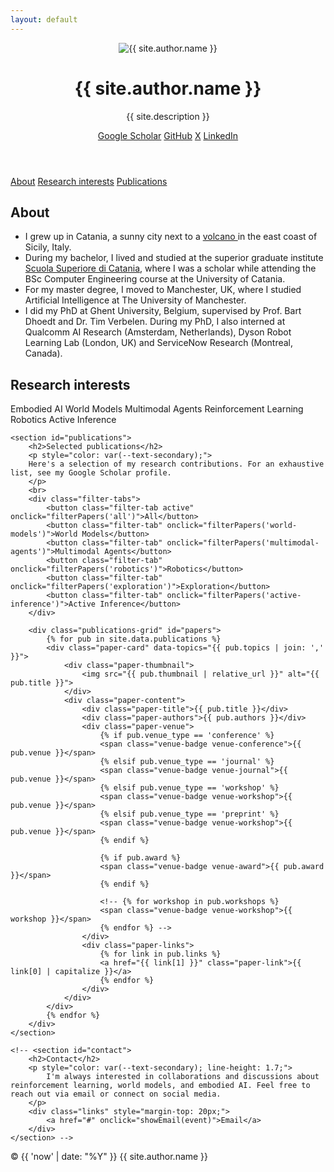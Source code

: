 ```yaml
---
layout: default
---
```


<header>
    <div class="container">
        <div class="header-content">
            <div class="profile-photo">
                <img src="{{ '/assets/images/profile.jpg' | relative_url }}" alt="{{ site.author.name }}">
            </div>
            <div class="header-text">
                <h1>{{ site.author.name }}</h1>
                <p class="subtitle">{{ site.description }}</p>
                <div class="links">
                    <a href="https://scholar.google.com/citations?user={{ site.author.scholar }}" target="_blank">Google Scholar</a>
                    <a href="https://github.com/{{ site.author.github }}" target="_blank">GitHub</a>
                    <a href="https://twitter.com/{{ site.author.twitter }}" target="_blank">X</a>
                    <a href="https://linkedin.com/in/{{ site.author.linkedin }}" target="_blank">LinkedIn</a>
                    <!-- <a href="#" onclick="showEmail(event)">Email</a> -->
                </div>
            </div>
        </div>
    </div>
</header>

<nav>
    <div class="container">
        <a href="#about" class="active">About</a>
        <a href="#research-interests">Research interests</a>
        <a href="#publications">Publications</a>
        <!-- <a href="#contact">Contact</a> -->
    </div>
</nav>

<main class="container">
    <section id="about">
        <h2>About</h2>
        <div class="about-content">
            <ul>
                <li>I grew up in Catania, a sunny city next to a <a
                        href="https://en.wikipedia.org/wiki/Mount_Etna">volcano <i
                            class="fa-solid fa-volcano"></i></a> in the east coast of Sicily, Italy.</li>
                <li>During my bachelor, I lived and studied at the superior graduate institute <a
                        href="https://en.wikipedia.org/wiki/Scuola_superiore_di_Catania">Scuola Superiore di
                        Catania</a>, where I was a scholar while attending the BSc Computer Engineering course
                    at the University of Catania.</li>
                <li>For my master degree, I moved to Manchester, UK, where I studied Artificial Intelligence at
                    The University of Manchester.</li>
                <li>I did my PhD at Ghent University, Belgium, supervised by Prof. Bart Dhoedt and Dr. Tim
                    Verbelen. During my PhD, I also interned at Qualcomm AI Research (Amsterdam, Netherlands),
                    Dyson Robot Learning Lab (London, UK) and ServiceNow Research (Montreal, Canada).</li>
            </ul>
        </div>
    </section>
    <section id="research-interests">
        <h2>Research interests</h2>
        <div class="interests">
            <span class="interest-tag">Embodied AI</span>
            <span class="interest-tag">World Models</span>
            <span class="interest-tag">Multimodal Agents</span>
            <span class="interest-tag">Reinforcement Learning</span>
            <span class="interest-tag">Robotics</span>
            <span class="interest-tag">Active Inference</span>
        </div>
    </section>

    <section id="publications">
        <h2>Selected publications</h2>
        <p style="color: var(--text-secondary);">
        Here's a selection of my research contributions. For an exhaustive list, see my Google Scholar profile.
        </p>
        <br>        
        <div class="filter-tabs">
            <button class="filter-tab active" onclick="filterPapers('all')">All</button>
            <button class="filter-tab" onclick="filterPapers('world-models')">World Models</button>
            <button class="filter-tab" onclick="filterPapers('multimodal-agents')">Multimodal Agents</button>
            <button class="filter-tab" onclick="filterPapers('robotics')">Robotics</button>
            <button class="filter-tab" onclick="filterPapers('exploration')">Exploration</button>
            <button class="filter-tab" onclick="filterPapers('active-inference')">Active Inference</button>
        </div>

        <div class="publications-grid" id="papers">
            {% for pub in site.data.publications %}
            <div class="paper-card" data-topics="{{ pub.topics | join: ',' }}">
                <div class="paper-thumbnail">
                    <img src="{{ pub.thumbnail | relative_url }}" alt="{{ pub.title }}">
                </div>
                <div class="paper-content">
                    <div class="paper-title">{{ pub.title }}</div>
                    <div class="paper-authors">{{ pub.authors }}</div>
                    <div class="paper-venue">
                        {% if pub.venue_type == 'conference' %}
                        <span class="venue-badge venue-conference">{{ pub.venue }}</span>
                        {% elsif pub.venue_type == 'journal' %}
                        <span class="venue-badge venue-journal">{{ pub.venue }}</span>
                        {% elsif pub.venue_type == 'workshop' %}
                        <span class="venue-badge venue-workshop">{{ pub.venue }}</span>
                        {% elsif pub.venue_type == 'preprint' %}
                        <span class="venue-badge venue-workshop">{{ pub.venue }}</span>
                        {% endif %}
                        
                        {% if pub.award %}
                        <span class="venue-badge venue-award">{{ pub.award }}</span>
                        {% endif %}
                        
                        <!-- {% for workshop in pub.workshops %}
                        <span class="venue-badge venue-workshop">{{ workshop }}</span>
                        {% endfor %} -->
                    </div>
                    <div class="paper-links">
                        {% for link in pub.links %}
                        <a href="{{ link[1] }}" class="paper-link">{{ link[0] | capitalize }}</a>
                        {% endfor %}
                    </div>
                </div>
            </div>
            {% endfor %}
        </div>
    </section>

    <!-- <section id="contact">
        <h2>Contact</h2>
        <p style="color: var(--text-secondary); line-height: 1.7;">
            I'm always interested in collaborations and discussions about reinforcement learning, world models, and embodied AI. Feel free to reach out via email or connect on social media.
        </p>
        <div class="links" style="margin-top: 20px;">
            <a href="#" onclick="showEmail(event)">Email</a>
        </div>
    </section> -->
</main>

<footer>
    <div class="container">
        <p>&copy; {{ 'now' | date: "%Y" }} {{ site.author.name }}</p>
    </div>
</footer>

<script>
    window.emailUser = "{{ site.author.email_user }}";
    window.emailDomain = "{{ site.author.email_domain }}";
</script>